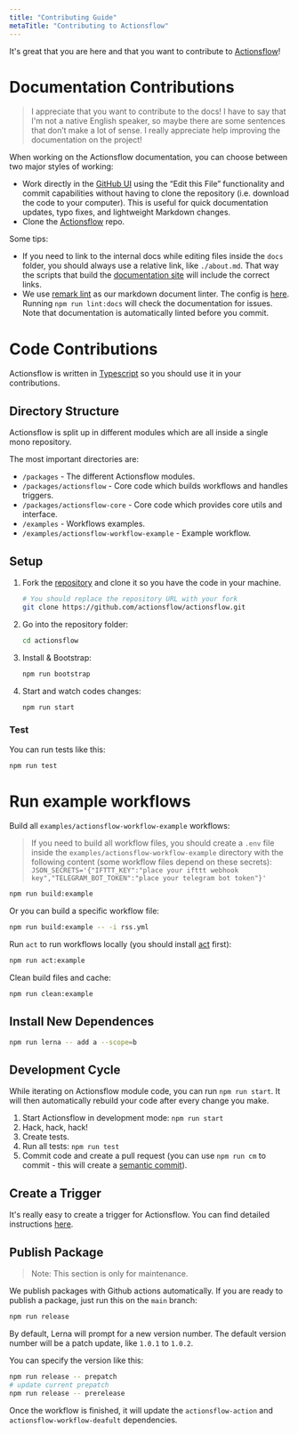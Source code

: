 ```yaml
---
title: "Contributing Guide"
metaTitle: "Contributing to Actionsflow"
---
```


It's great that you are here and that you want to contribute to [Actionsflow](https://github.com/actionsflow/actionsflow)!

# Documentation Contributions

> I appreciate that you want to contribute to the docs! I have to say that I'm not a native English speaker, so maybe there are some sentences that don’t make a lot of sense. I really appreciate help improving the documentation on the project!

When working on the Actionsflow documentation, you can choose between two major styles of working:

- Work directly in the [GitHub UI](https://github.com/actionsflow/actionsflow/tree/main/docs) using the “Edit this File” functionality and commit capabilities without having to clone the repository (i.e. download the code to your computer). This is useful for quick documentation updates, typo fixes, and lightweight Markdown changes.
- Clone the [Actionsflow](https://github.com/actionsflow/actionsflow) repo.

Some tips:

- If you need to link to the internal docs while editing files inside the `docs` folder, you should always use a relative link, like `./about.md`. That way the scripts that build the [documentation site](https://actionsflow.github.io/docs/) will include the correct links.
- We use [remark lint](https://github.com/remarkjs/remark-lint) as our markdown document linter. The config is [here](https://github.com/actionsflow/actionsflow/blob/main/.remarkrc.js). Running `npm run lint:docs` will check the documentation for issues. Note that documentation is automatically linted before you commit.

# Code Contributions

Actionsflow is written in [Typescript](https://www.typescriptlang.org/) so you should use it in your contributions.

## Directory Structure

Actionsflow is split up in different modules which are all inside a single mono repository.

The most important directories are:

- `/packages` - The different Actionsflow modules.
- `/packages/actionsflow` - Core code which builds workflows and handles triggers.
- `/packages/actionsflow-core` - Core code which provides core utils and interface.
- `/examples` - Workflows examples.
- `/examples/actionsflow-workflow-example` - Example workflow.

## Setup

1. Fork the [repository](https://github.com/actionsflow/actionsflow) and clone it so you have the code in your machine.

   ```bash
   # You should replace the repository URL with your fork
   git clone https://github.com/actionsflow/actionsflow.git
   ```

1. Go into the repository folder:

   ```bash
   cd actionsflow
   ```

1. Install & Bootstrap:

   ```bash
   npm run bootstrap
   ```

1. Start and watch codes changes:

   ```bash
   npm run start
   ```

### Test

You can run tests like this:

```bash
npm run test
```

# Run example workflows

Build all `examples/actionsflow-workflow-example` workflows:

> If you need to build all workflow files, you should create a `.env` file inside the `examples/actionsflow-workflow-example` directory with the following content (some workflow files depend on these secrets):
> `JSON_SECRETS='{"IFTTT_KEY":"place your ifttt webhook key","TELEGRAM_BOT_TOKEN":"place your telegram bot token"}'`

```bash
npm run build:example
```

Or you can build a specific workflow file:

```bash
npm run build:example -- -i rss.yml
```

Run `act` to run workflows locally (you should install [act](https://github.com/nektos/act) first):

```bash
npm run act:example
```

Clean build files and cache:

```bash
npm run clean:example
```

## Install New Dependences

```bash
npm run lerna -- add a --scope=b
```

## Development Cycle

While iterating on Actionsflow module code, you can run `npm run start`. It will then
automatically rebuild your code after every change you make.

1.  Start Actionsflow in development mode: `npm run start`
1.  Hack, hack, hack!
1.  Create tests.
1.  Run all tests: `npm run test`
1.  Commit code and create a pull request (you can use `npm run cm` to commit - this will create a [semantic commit](https://github.com/streamich/git-cz)).

## Create a Trigger

It's really easy to create a trigger for Actionsflow. You can find detailed instructions [here](./creating-triggers.md).

## Publish Package

> Note: This section is only for maintenance.

We publish packages with Github actions automatically. If you are ready to publish a package, just run this on the `main` branch:

```bash
npm run release
```

By default, Lerna will prompt for a new version number. The default version number will be a patch update, like `1.0.1` to `1.0.2`.

You can specify the version like this:

```bash
npm run release -- prepatch
# update current prepatch
npm run release -- prerelease
```

Once the workflow is finished, it will update the `actionsflow-action` and `actionsflow-workflow-deafult` dependencies.
